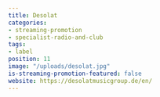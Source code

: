 ```yaml
---
title: Desolat
categories:
- streaming-promotion
- specialist-radio-and-club
tags:
- label
position: 11
image: "/uploads/desolat.jpg"
is-streaming-promotion-featured: false
website: https://desolatmusicgroup.de/en/
---
```


